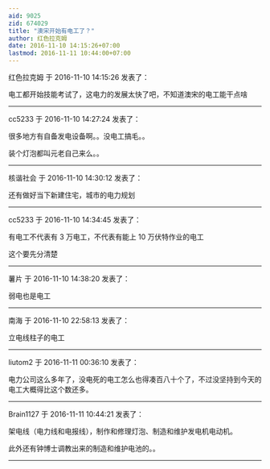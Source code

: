 ```yaml
---
aid: 9025
zid: 674029
title: "澳宋开始有电工了？"
author: 红色拉克姆
date: 2016-11-10 14:15:26+07:00
lastmod: 2016-11-11 10:44:00+07:00
---
```


红色拉克姆 于 2016-11-10 14:15:26 发表了：

电工都开始技能考试了，这电力的发展太快了吧，不知道澳宋的电工能干点啥

---

cc5233 于 2016-11-10 14:27:24 发表了：

很多地方有自备发电设备啊。。没电工搞毛。。

装个灯泡都叫元老自己来么。。

---

核谐社会 于 2016-11-10 14:30:12 发表了：

还有做好当下新建住宅，城市的电力规划

---

cc5233 于 2016-11-10 14:34:45 发表了：

有电工不代表有 3 万电工，不代表有能上 10 万伏特作业的电工

这个要先分清楚

---

薯片 于 2016-11-10 14:38:20 发表了：

弱电也是电工

---

南海 于 2016-11-10 22:58:13 发表了：

立电线柱子的电工

---

liutom2 于 2016-11-11 00:36:10 发表了：

电力公司这么多年了，没电死的电工怎么也得凑百八十个了，不过没坚持到今天的电工大概得比这个数还多。

---

Brain1127 于 2016-11-11 10:44:21 发表了：

架电线（电力线和电报线），制作和修理灯泡、制造和维护发电机电动机。

此外还有钟博士调教出来的制造和维护电池的。。

---
